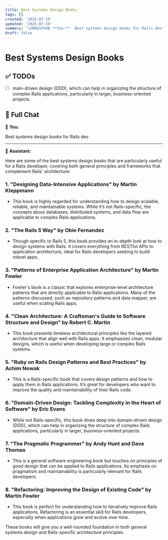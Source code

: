 ```yaml
---
title: Best Systems Design Books
tags: []
created: '2025-07-19'
updated: '2025-07-19'
summary: "\U0001F64B **You:**  Best systems design books for Rails dev"
draft: false
---
```


# Best Systems Design Books

## ✅ TODOs
- [ ] main-driven design (DDD), which can help in organizing the structure of complex Rails applications, particularly in larger, business-oriented projects.

## 🧠 Full Chat

🙋 **You:**

Best systems design books for Rails dev

---

🤖 **Assistant:**

Here are some of the best systems design books that are particularly useful for a Rails developer, covering both general principles and frameworks that complement Rails' architecture:

### 1. **"Designing Data-Intensive Applications" by Martin Kleppmann**
   - This book is highly regarded for understanding how to design scalable, reliable, and maintainable systems. While it’s not Rails-specific, the concepts about databases, distributed systems, and data flow are applicable to complex Rails applications.

### 2. **"The Rails 5 Way" by Obie Fernandez**
   - Though specific to Rails 5, this book provides an in-depth look at how to design systems with Rails. It covers everything from RESTful APIs to application architecture, ideal for Rails developers seeking to build robust apps.

### 3. **"Patterns of Enterprise Application Architecture" by Martin Fowler**
   - Fowler's book is a classic that explores enterprise-level architecture patterns that are directly applicable to Rails applications. Many of the patterns discussed, such as repository patterns and data mapper, are useful when scaling Rails apps.

### 4. **"Clean Architecture: A Craftsman's Guide to Software Structure and Design" by Robert C. Martin**
   - This book presents timeless architectural principles like the layered architecture that align well with Rails apps. It emphasizes clean, modular designs, which is useful when developing large or complex Rails systems.

### 5. **"Ruby on Rails Design Patterns and Best Practices" by Achim Nowak**
   - This is a Rails-specific book that covers design patterns and how to apply them in Rails applications. It’s great for developers who want to improve the quality and maintainability of their Rails code.

### 6. **"Domain-Driven Design: Tackling Complexity in the Heart of Software" by Eric Evans**
   - While not Rails-specific, this book dives deep into domain-driven design (DDD), which can help in organizing the structure of complex Rails applications, particularly in larger, business-oriented projects.

### 7. **"The Pragmatic Programmer" by Andy Hunt and Dave Thomas**
   - This is a general software engineering book but touches on principles of good design that can be applied to Rails applications. Its emphasis on pragmatism and maintainability is particularly relevant for Rails developers.

### 8. **"Refactoring: Improving the Design of Existing Code" by Martin Fowler**
   - This book is perfect for understanding how to iteratively improve Rails applications. Refactoring is an essential skill for Rails developers, especially when applications grow and evolve over time.

These books will give you a well-rounded foundation in both general systems design and Rails-specific architecture principles.